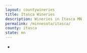```yaml
---
layout: countywineries
title: Itasca Wineries
description: Wineries in Itasca MN
permalink: /minnesota/itasca/
county: itasca
state: mn
---
```

-
